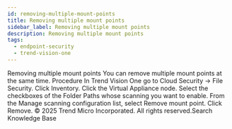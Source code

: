 ```yaml
---
id: removing-multiple-mount-points
title: Removing multiple mount points
sidebar_label: Removing multiple mount points
description: Removing multiple mount points
tags:
  - endpoint-security
  - trend-vision-one
---
```


 Removing multiple mount points You can remove multiple mount points at the same time. Procedure In Trend Vision One go to Cloud Security → File Security. Click Inventory. Click the Virtual Appliance node. Select the checkboxes of the Folder Paths whose scanning you want to enable. From the Manage scanning configuration list, select Remove mount point. Click Remove. © 2025 Trend Micro Incorporated. All rights reserved.Search Knowledge Base